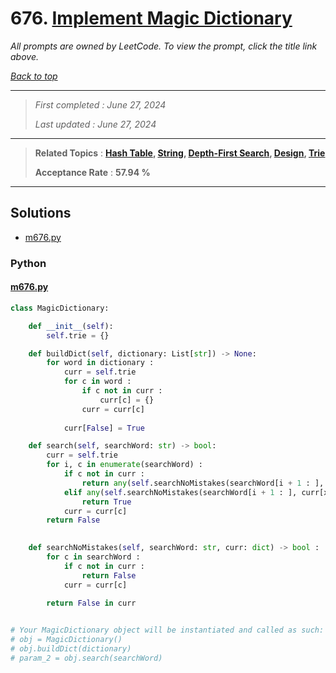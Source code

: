 # 676. [Implement Magic Dictionary](<https://leetcode.com/problems/implement-magic-dictionary>)

*All prompts are owned by LeetCode. To view the prompt, click the title link above.*

*[Back to top](<../README.md>)*

------

> *First completed : June 27, 2024*
>
> *Last updated : June 27, 2024*

------

> **Related Topics** : **[Hash Table](<by_topic/Hash Table.md>), [String](<by_topic/String.md>), [Depth-First Search](<by_topic/Depth-First Search.md>), [Design](<by_topic/Design.md>), [Trie](<by_topic/Trie.md>)**
>
> **Acceptance Rate** : **57.94 %**

------

## Solutions

- [m676.py](<../my-submissions/m676.py>)
### Python
#### [m676.py](<../my-submissions/m676.py>)
```Python
class MagicDictionary:

    def __init__(self):
        self.trie = {}

    def buildDict(self, dictionary: List[str]) -> None:
        for word in dictionary :
            curr = self.trie
            for c in word :
                if c not in curr :
                    curr[c] = {}
                curr = curr[c]
            
            curr[False] = True

    def search(self, searchWord: str) -> bool:
        curr = self.trie
        for i, c in enumerate(searchWord) :
            if c not in curr :
                return any(self.searchNoMistakes(searchWord[i + 1 : ], curr[x]) for x in curr if x)
            elif any(self.searchNoMistakes(searchWord[i + 1 : ], curr[x]) for x in curr if x and x != c) :
                return True
            curr = curr[c]
        return False
        

    def searchNoMistakes(self, searchWord: str, curr: dict) -> bool :
        for c in searchWord :
            if c not in curr :
                return False
            curr = curr[c]
        
        return False in curr


# Your MagicDictionary object will be instantiated and called as such:
# obj = MagicDictionary()
# obj.buildDict(dictionary)
# param_2 = obj.search(searchWord)
```

